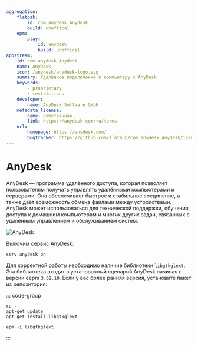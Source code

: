 ```yaml
---
aggregation:
    flatpak:
        id: com.anydesk.Anydesk
        build: unoffical
    epm:
        play:
            id: anydesk
            build: unoffical
appstream:
    id: com.anydesk.Anydesk
    name: AnyDesk
    icon: /anydesk/anydesk-logo.svg
    summary: Удалённое подключение к компьютеру с AnyDesk
    keywords:
        - proprietary
        - restrictions
    developer:
        name: AnyDesk Software GmbH
    metadata_license:
        name: Собственная
        link: https://anydesk.com/ru/terms
    url:
        homepage: https://anydesk.com/
        bugtracker: https://github.com/flathub/com.anydesk.Anydesk/issues
---
```


# AnyDesk

AnyDesk — программа удалённого доступа, которая позволяет пользователям получать управлять удалёнными компьютерами и серверами. Она обеспечивает быстрое и стабильное соединение, а также даёт возможность обмена файлами между устройствами. AnyDesk может использоваться для технической поддержки, обучения, доступа к домашним компьютерам и многих других задач, связанных с удалённым управлением и обслуживанием систем.

![AnyDesk](/anydesk/anydesk-1.png)

<!--@include: @apps/_parts/install/content-flatpak.md-->

<!--@include: @apps/_parts/install/content-epm-play.md-->

Включим сервис AnyDesk:

```shell
serv anydesk on
```

Для корректной работы необходимо наличие библиотеки `libgtkglext`. Эта библиотека входит в установочный сценарий AnyDesk начиная с версии eepm `3.62.10`. Если у вас более ранняя версия, установите пакет из репозитория:

::: code-group

```shell[apt-get]
su -
apt-get update
apt-get install libgtkglext
```

```shell[epm]
epm -i libgtkglext
```

:::
